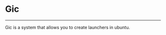 #                       Gic
-------------------------------------------------------------
Gic is a system that allows you to create launchers in ubuntu.
